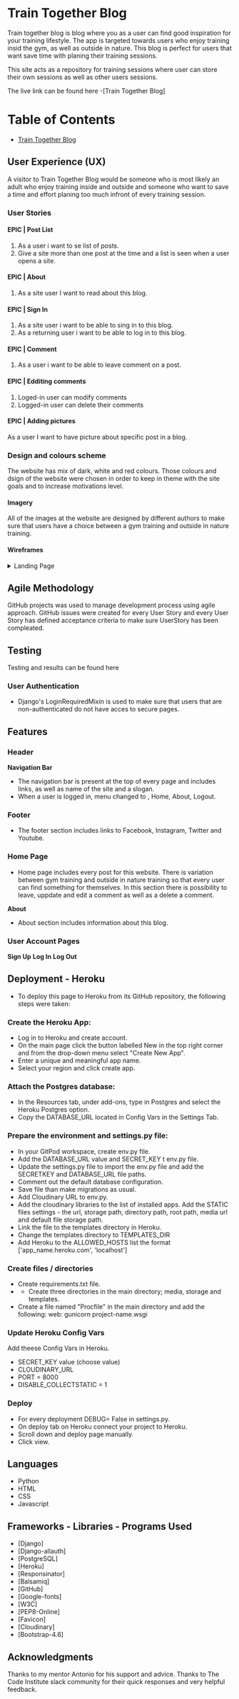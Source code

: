# Train Together Blog

Train together blog is blog where you as a user can find good inspiration for your training lifestyle. The app is targeted towards users who enjoy training insid the gym, as well as outside in nature. This blog is perfect for users that want save time with planing their training sessions.

This site acts as a repository for training sessions where user can store their own sessions as well as other users sessions.

The live link can be found here -[Train Together Blog]

# Table of Contents
- [Train Together Blog](#train-together-blog)

## User Experience (UX)
A visitor to Train Together Blog would be someone who is most likely an adult who enjoy training inside and outside  and someone who want to save a time and effort planing too much infront of every training session.
### User Stories
#### EPIC | Post List
1. As a user i want to se list of posts.
2. Give a site more than one post at the time and a list is seen when a user opens a site.
#### EPIC | About
1. As a site user I want to read about this blog.
#### EPIC | Sign In 
1. As a site user i want to be able to sing in to this blog.
2. As a returning user i want to be able to log in to this blog.
#### EPIC | Comment
1. As a user i want to be able to leave comment on a post.
#### EPIC | Edditing comments
1. Loged-in user can modify comments
2. Logged-in user can delete their comments
#### EPIC | Adding pictures
As a user I want to have picture about specific post in a blog.

### Design and colours scheme
The website has mix of dark, white and red colours. Those colours and dsign of the website were chosen in order to keep in theme with the site goals and to increase motivations level.

#### Imagery
All of the images at the website are designed by different authors to make sure that users have a choice between a gym training and outside in nature training.

#### Wireframes
<details>

 <summary>Landing Page</summary>

![Landing Page](static/images/wireframe.png)

 </details>

 ## Agile Methodology
 GitHub projects was used to manage development process using agile approach. GitHub issues were created for every User Story and every User Story has defined acceptance criteria to make sure UserStory has been compleated.

## Testing
Testing and results can be found here

### User Authentication
- Django's LoginRequiredMixin is used to make sure that users that are non-authenticated do not have acces to secure pages.

## Features
### Header

**Navigation Bar**
- The navigation bar is present at the top of every page and includes links, as well as name of the site and a slogan.
- When a user is logged in, menu changed to , Home, About, Logout. 

### Footer
- The footer section includes links to Facebook, Instagram, Twitter and Youtube.

### Home Page
- Home page includes every post for this website. There is variation between gym training and outside in nature training so that every user can find something for themselves. In this section there is possibility to leave, uppdate and edit a comment as well as a delete a comment.

**About**
- About section includes information about this blog.

### User Account Pages
**Sign Up**
**Log In**
**Log Out**

## Deployment - Heroku
- To deploy this page to Heroku from its GitHub repository, the following steps were taken:

### Create the Heroku App:
- Log in to Heroku and create account.
- On the main page click the button labelled New in the top right corner and from the drop-down menu select "Create New App".
- Enter a unique and meaningful app name.
- Select your region and click create app.

### Attach the Postgres database:
- In the Resources tab, under add-ons, type in Postgres and select the Heroku Postgres option.
- Copy the DATABASE_URL located in Config Vars in the Settings Tab.

### Prepare the environment and settings.py file:
- In your GitPod workspace, create env.py file.
- Add the DATABASE_URL value and  SECRET_KEY t env.py file.
- Update the settings.py file to import the env.py file and add the SECRETKEY and DATABASE_URL file paths.
- Comment out  the default database configuration.
- Save file than make migrations as usual.
- Add Cloudinary URL to env.py.
- Add the cloudinary libraries to the list of installed apps.
Add the STATIC files settings - the url, storage path, directory path, root path, media url and default file storage path.
- Link the file to the templates directory in Heroku.
- Change the templates directory to TEMPLATES_DIR
- Add Heroku to the ALLOWED_HOSTS list the format ['app_name.heroku.com', 'localhost']

### Create files / directories
- Create requirements.txt file.
- - Create three directories in the main directory; media, storage and templates.
- Create a file named "Procfile" in the main directory and add the following: web: gunicorn project-name.wsgi

### Update Heroku Config Vars
Add theese Config Vars in Heroku.
- SECRET_KEY value (choose value)
- CLOUDINARY_URL
- PORT = 8000
- DISABLE_COLLECTSTATIC = 1

### Deploy
- For every deployment DEBUG= False in settings.py.
- On deploy tab on Heroku connect your project to Heroku.
- Scroll down and deploy page manually.
- Click view.

## Languages
- Python
- HTML
- CSS
- Javascript

## Frameworks - Libraries - Programs Used
- [Django]
- [Django-allauth]
- [PostgreSQL]
- [Heroku]
- [Responsinator]
- [Balsamiq]
- [GitHub]
- [Google-fonts]
- [W3C]
- [PEP8-Online]
- [Favicon]
- [Cloudinary]
- [Bootstrap-4.6]

## Acknowledgments
Thanks to my mentor Antonio for his support and advice. Thanks to 
The Code Institute slack community for their quick responses and very helpful feedback.











